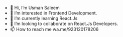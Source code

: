 - 👋 Hi, I’m Usman Saleem
- 👀 I’m interested in Frontend Development.
- 🌱 I’m currently learning React.Js
- 💞️ I’m looking to collaborate on React.Js Developers.
- 📫 How to reach me wa.me/923120178206

<!---
usmansaleem27/usmansaleem27 is a ✨ special ✨ repository because its `README.md` (this file) appears on your GitHub profile.
You can click the Preview link to take a look at your changes.
--->
